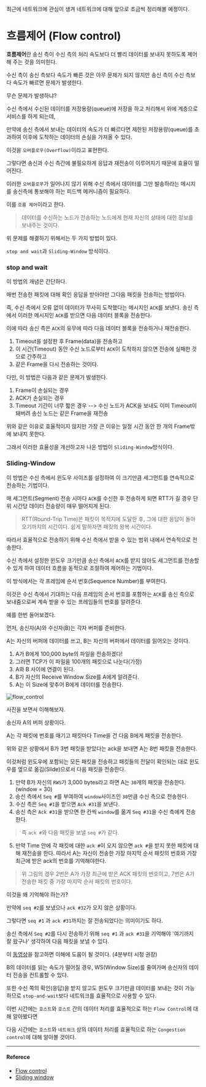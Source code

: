 최근에 네트워크에 관심이 생겨 네트워크에 대해 앞으로 조금씩 정리해볼 예정이다.

# 흐름제어 (Flow control)
**흐름제어**란 송신 측이 수신 측의 처리 속도보다 더 빨리 데이터를 보내지 못하도록 제어해 주는 것을 의미힌다.

수신 측이 송신 측보다 속도가 빠른 것은 아무 문제가 되지 않지만 송신 측이 수신 측보다 속도가 빠르면 문제가 발생한다.

무슨 문제가 발생하냐?

수신 측에서 수신된 데이터를 저장용량(queue)에 저장을 하고 처리해서 위에 계층으로 서비스를 하게 되는데,

만약에 송신 측에서 보내는 데이터의 속도가 더 빠르다면 제한된 저장용량(queue)를 초과하여 이후에 도착하는 데이터의 손실을 가져올 수 있다.

이것을 `오버플로우(Overflow)`이라고 표현한다. 

그렇다면 송신과 수신 측간에 불필요하게 응답과 재전송이 이루어지기 때문에 효율이 떨어진다.

이러한 `오버플로우`가 일어나지 않기 위해 수신 측에서 데이터를 그만 발송하라는 메시지를 송신측에 통보해야 하는 피드백 메커니즘이 필요하다.

이를 `흐름 제어`이라고 한다.
> 데이터를 수신하는 노드가 전송하는 노드에게 현재 자신의 상태에 대한 정보를 보내주는 것이다.

위 문제를 해결하기 위해서는 두 가지 방법이 있다.

`stop and wait`과 `Sliding-Window` 방식이다.

### stop and wait
이 방법의 개념은 간단하다.

매번 전송한 패킷에 대해 확인 응답을 받아야만 그다음 패킷을 전송하는 방법이다.

즉, 수신 측에서 오류 없이 데이터가 무사히 도착했다는 메시지인 `ACK`를 보낸다. 
송신 측에서 이러한 메시지인 `ACK`를 받으면 다음 데이터 블록을 전송한다. 

이에 따라 송신 측은 `ACK`의 유무에 따라 다음 데이터 블록을 전송하거나 재전송한다. 

1. Timeout을 설정한 후 Frame(data)을 전송하고
2. 이 시간(Timeout) 동안 수신 노드로부터 `ACK`이 도착하지 않으면 전송에 실패한 것으로 간주하고
3. 같은 Frame을 다시 전송하는 것이다.

다만, 이 방법은 다음과 같은 문제가 발생한다.

1. Frame이 손실되는 경우
2. ACK가 손실되는 경우
3. Timeout 기간이 너무 짧은 경우 --> 수신 노드가 ACK을 보내도 이미 Timeout이 돼버려 송신 노드는 같은 Frame을 재전송

위와 같은 이유로 효율적이지 않지만 가장 큰 이유는 일정 시간 동안 한 개의 Frame밖에 보내지 못한다.

그래서 이러한 효율성을 개선하고자 나온 방법이 `Sliding-Window`방식이다.

### Sliding-Window
이 방법은 수신 측에서 윈도우 사이즈를 설정하여 이 크기만큼 세그먼트를 연속적으로 전송하는 기법이다.

매 세그먼트(Segment) 전송 시마다 `ACK`를 수신한 후 전송하게 되면 RTT가 길 경우 단위 시간당 데이터 전송량이 매우 떨어지게 된다. 
> RTT(Round-Trip Time)은 패킷이 목적지에 도달한 후, 그에 대한 응답이 돌아오기까지의 시간이다. 쉽게 말하자면 패킷의 왕복 시간이다.

따라서 효율적으로 전송하기 위해 수신 측에서 받을 수 있는 범위 내에서 연속적으로 전송한다. 

수신 측에서 설정한 윈도우 크기만큼 송신 측에서 `ACK`를 받지 않아도 세그먼트를 전송할 수 있게 하여 데이터 흐름을 동적으로 조절하여 제어하는 기법이다.

이 방식에서는 각 프레임에 순서 번호(Sequence Number)를 부여한다. 

이것은 수신 측에서 기대하는 다음 프레임의 순서 번호를 포함하는 `ACK`를 송신 측으로 보내줌으로써 계속 받을 수 있는 프레임들의 번호를 알려준다. 

예를 한번 들어보겠다.

먼저, 송신자(A)와 수신자(B)는 각자 버퍼를 준비한다.

A는 자신의 버퍼에 데이터를 쓰고, B는 자신의 버퍼에서 데이터를 읽어오는 것이다. 

1. A가 B에게 100,000 byte의 파일을 전송하겠다!
2. 그러면 TCP가 이 파일을 100개의 패킷으로 나눈다(가정)
3. A와 B 사이에 연결이 된다.
4. B가 자신의 Receive Window Size를 A에게 알려준다.
5. A는 이 Size에 맞추어 B에게 데이터를 전송한다.

![flow_control](https://user-images.githubusercontent.com/43868540/93662932-ced40680-fa9e-11ea-9d11-b0e0dce8bf14.png)

사진을 보면서 이해해보자.

송신자 A의 버퍼 상황이다.

A는 각 패킷에 번호를 매기고 패킷마다 Time을 건 다음 B에게 패킷을 전송한다.

위와 같은 상황에서 B가 3번 패킷을 받았다는 ack을 보내면 A는 8번 패킷을 전송한다.

이것처럼 윈도우에 포함되는 모든 패킷을 전송하고 패킷들의 전달이 확인되는 대로 윈도우를 옆으로 옮김(Slide)으로서 다음 패킷을 전송한다. 

1. 만약 B가 자신의 `RWS`가 3,000 bytes라고 하면 A는 `30`개의 패킷을 전송한다.(window = 30)
2. 송신 측에서 `Seq #`를 부여하여 `window`사이즈인 `30`만큼 수신 측으로 전송한다.
3. 수신 측은 `Seq #1`을 받으면 `Ack #31`을 보낸다. 
4. 송신 측은 `Ack #31`을 받으면 한 칸씩 `window`를 옮겨 `Seq #31`을 수신 측에게 전송한다.
> 즉 `ack #`와 다음 패킷을 보낼 `seq #`가 같다.
5. 만약 Time 안에 각 패킷에 대한 `ack #`이 오지 않으면 `ack #`을 받지 못한 패킷에 대해 재전송을 한다.
따라서 A는 자신이 전송한 가장 마지막 순서 패킷의 번호와 가장 최근에 받은 ack의 번호를 기억해야한다.

> 위 그림의 경우 2번은 A가 가장 최근에 받은 ACK 패킷의 번호이고,
7번은 A가 전송한 패킷 중 가장 마지막 순서 패킷의 번호이다.

이것을 왜 기억해야 하는가?

만약에 `seq #2`를 보냈으나 `ack #32`가 오지 않은 상황이다.

그렇다면 `seq #1` 과 `ack #31`까지는 잘 전송되었다는 의미이기도 하다.

송신 측에서 `Seq #2`를 다시 전송하기 위해 `seq #1` 과 `ack #31`을 기억해야 '여기까지 잘 왔구나' 생각하여 다음 패킷을 보낼 수 있다.

이 [동영상](https://www.youtube.com/watch?v=LnbvhoxHn8M)을 참고하면 이해에 도움이 될 것이다. (4분부터 시청 권장)

B의 데이터를 읽는 속도가 떨어질 경우, WS(Window Size)를 줄여가며 송신자의 데이터 전송을 컨트롤할 수 있다.

또한 수신 쪽의 확인(응답)을 받지 않고도 윈도우 크기만큼 데이터를 보내는 것이 가능하므로 `stop-and-wait`보다 네트워크를 효율적으로 사용할 수 있다.

이번 시간에는 `호스트`와 `호스트` 간의 데이터 처리를 효율적으로 하는 `Flow Control`에 대해 알아봤다면

다음 시간에는 `호스트`와 `네트워크` 상의 데이터 처리를 효율적으로 하는 `Congestion control`에 대해 알아볼 것이다.

----
#### Referece
- [Flow control](https://velog.io/@directorhwan59/TCP-IP-흐름제어-flow-control)
- [Sliding window](https://m.blog.naver.com/gaegurijump/110188012832)
